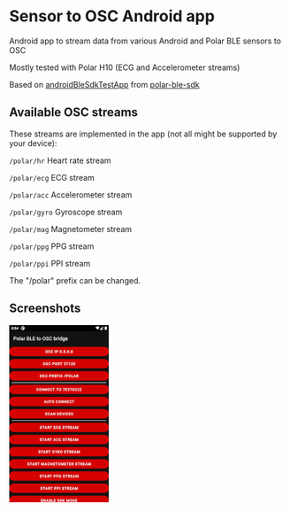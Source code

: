 # Sensor to OSC Android app

Android app to stream data from various Android and Polar BLE sensors to OSC

Mostly tested with Polar H10 (ECG and Accelerometer streams)

Based on [androidBleSdkTestApp](https://github.com/polarofficial/polar-ble-sdk/tree/master/examples/example-android/androidBleSdkTestApp) from [polar-ble-sdk](https://github.com/polarofficial/polar-ble-sdk)

## Available OSC streams

These streams are implemented in the app (not all might be supported by your device):

`/polar/hr` Heart rate stream

`/polar/ecg` ECG stream

`/polar/acc` Accelerometer stream

`/polar/gyro` Gyroscope stream

`/polar/mag` Magnetometer stream

`/polar/ppg` PPG stream

`/polar/ppi` PPI stream

The "/polar" prefix can be changed.

## Screenshots

![Screenshot](/screenshot1.png)
